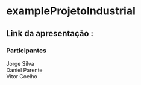 # exampleProjetoIndustrial

## Link da apresentação : 


### Participantes
Jorge Silva\
Daniel Parente\
Vitor Coelho


